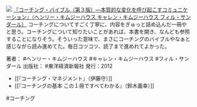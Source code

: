 
[![](https://images-fe.ssl-images-amazon.com/images/I/51N812eT2cL._SL160_.jpg)](http://www.amazon.co.jp/exec/obidos/ASIN/B00CJ5F3J2/choiyaki81-22/ref=nosim)
[『コーチング・バイブル（第３版）—本質的な変化を呼び起こすコミュニケーション』（ヘンリー・キムジーハウス キャレン・キムジーハウス フィル・サンダール）](http://www.amazon.co.jp/exec/obidos/ASIN/B00CJ5F3J2/choiyaki81-22/ref=nosim)
コーチングについてすごく丁寧に、内容をぎゅっと詰め込んだ一冊やと思う。コーチングについて知りたいことがあれば、本書を開き、なんども参照することになりそう。そういった意味で、まさにコーチングのバイブルやなぁと感じながら読み進めてた。毎日コツコツ、読了まで進めれてよかった。

著者： #ヘンリー・キムジーハウス #キャレン・キムジーハウス #フィル・サンダール 
出版社： #東洋経済新報社 
発行：2012

- [[『コーチング・マネジメント』（伊藤守）]]
- [[『コーチングの基本 この１冊ですべてわかる』（鈴木義幸）]]

#コーチング 